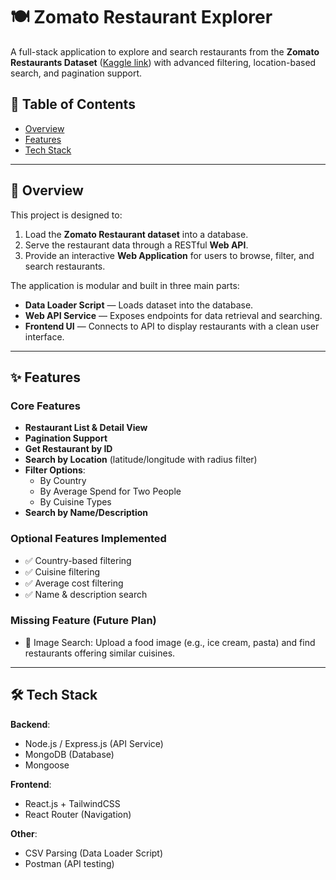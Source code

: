 # 🍽️ Zomato Restaurant Explorer

A full-stack application to explore and search restaurants from the **Zomato Restaurants Dataset** ([Kaggle link](https://www.kaggle.com/datasets/shrutimehta/zomato-restaurants-data)) with advanced filtering, location-based search, and pagination support.

## 📜 Table of Contents
- [Overview](#-overview)
- [Features](#-features)
- [Tech Stack](#-tech-stack)
---

## 📌 Overview

This project is designed to:
1. Load the **Zomato Restaurant dataset** into a database.
2. Serve the restaurant data through a RESTful **Web API**.
3. Provide an interactive **Web Application** for users to browse, filter, and search restaurants.

The application is modular and built in three main parts:
- **Data Loader Script** — Loads dataset into the database.
- **Web API Service** — Exposes endpoints for data retrieval and searching.
- **Frontend UI** — Connects to API to display restaurants with a clean user interface.

---

## ✨ Features

### Core Features
- **Restaurant List & Detail View**
- **Pagination Support**
- **Get Restaurant by ID**
- **Search by Location** (latitude/longitude with radius filter)
- **Filter Options**:
  - By Country
  - By Average Spend for Two People
  - By Cuisine Types
- **Search by Name/Description**

### Optional Features Implemented
- ✅ Country-based filtering  
- ✅ Cuisine filtering  
- ✅ Average cost filtering  
- ✅ Name & description search  

### Missing Feature (Future Plan)
- 🔄 Image Search: Upload a food image (e.g., ice cream, pasta) and find restaurants offering similar cuisines.

---

## 🛠 Tech Stack

**Backend**:
- Node.js / Express.js (API Service)
- MongoDB (Database)
- Mongoose 

**Frontend**:
- React.js + TailwindCSS
- React Router (Navigation)

**Other**:
- CSV Parsing (Data Loader Script)
- Postman (API testing)


